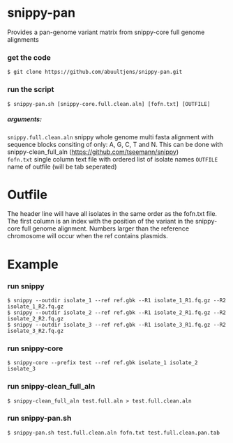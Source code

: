 # snippy-pan
Provides a pan-genome variant matrix from snippy-core full genome alignments


### get the code
    $ git clone https://github.com/abuultjens/snippy-pan.git

### run the script 
    $ snippy-pan.sh [snippy-core.full.clean.aln] [fofn.txt] [OUTFILE]
    
##### arguments: 
``snippy.full.clean.aln`` snippy whole genome multi fasta alignment with sequence blocks consiting of only: A, G, C, T and N. This can be done with snippy-clean_full_aln (https://github.com/tseemann/snippy)  
``fofn.txt`` single column text file with ordered list of isolate names
``OUTFILE`` name of outfile (will be tab seperated)

# Outfile
The header line will have all isolates in the same order as the fofn.txt file. The first column is an index with the position of the variant in the snippy-core full genome alignment. Numbers larger than the reference chromosome will occur when the ref contains plasmids. 

# Example

### run snippy
    $ snippy --outdir isolate_1 --ref ref.gbk --R1 isolate_1_R1.fq.gz --R2 isolate_1_R2.fq.gz  
    $ snippy --outdir isolate_2 --ref ref.gbk --R1 isolate_2_R1.fq.gz --R2 isolate_2_R2.fq.gz  
    $ snippy --outdir isolate_3 --ref ref.gbk --R1 isolate_3_R1.fq.gz --R2 isolate_3_R2.fq.gz
    
### run snippy-core
    $ snippy-core --prefix test --ref ref.gbk isolate_1 isolate_2 isolate_3  
    
### run snippy-clean_full_aln
    $ snippy-clean_full_aln test.full.aln > test.full.clean.aln  
    
### run snippy-pan.sh
    $ snippy-pan.sh test.full.clean.aln fofn.txt test.full.clean.pan.tab  
    
    
